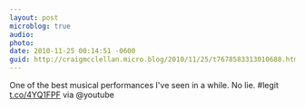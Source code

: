 ```yaml
---
layout: post
microblog: true
audio: 
photo: 
date: 2010-11-25 00:14:51 -0600
guid: http://craigmcclellan.micro.blog/2010/11/25/t7678583313010688.html
---
```

One of the best musical performances I've seen in a while.  No lie. #legit [t.co/4YQ1FPF](http://t.co/4YQ1FPF) via @youtube
